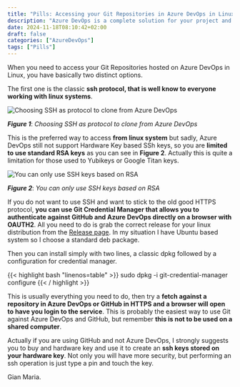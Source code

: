 ```yaml
---
title: "Pills: Accessing your Git Repositories in Azure DevOps in Linux"
description: "Azure DevOps is a complete solution for your project and it is not absolutely bound to Windows development. Learn how simple is to use git from linux."
date: 2024-11-18T08:10:42+02:00
draft: false
categories: ["AzureDevOps"]
tags: ["Pills"]
---
```


When you need to access your Git Repositories hosted on Azure DevOps in Linux, you have basically two distinct options. 

The first one is the classic **ssh protocol, that is well know to everyone working with linux systems**. 

![Choosing SSH as protocol to clone from Azure DevOps](../images/ssh-clone.png)

***Figure 1***: *Choosing SSH as protocol to clone from Azure DevOps*

This is the preferred way to access **from linux system** but sadly, Azure DevOps still not support Hardware Key based SSh keys, so you are **limited to use standard RSA keys** as you can see in **Figure 2**. Actually this is quite a limitation for those used to Yubikeys or Google Titan keys.

![You can only use SSH keys based on RSA](../images/only-rsa-keys.png)

***Figure 2***: *You can only use SSH keys based on RSA*

If you do not want to use SSH and want to stick to the old good HTTPS protocol, **you can use Git Credential Manager that allows you to authenticate against GitHub and Azure DevOps directly on a browser with OAUTH2**. All you need to do is grab the correct release for your linux distribution from the [Release page](https://github.com/git-ecosystem/git-credential-manager/releases/tag/v2.6.0). In my situation I have Ubuntu based system so I choose a standard deb package.

Then you can install simply with two lines, a classic dpkg followed by a configuration for credential manager.

{{< highlight bash "linenos=table" >}}
sudo dpkg -i <path-to-package>
git-credential-manager configure
{{< / highlight >}}

This is usually everything you need to do, then try a **fetch against a repository in Azure DevOps or GitHub in HTTPS and a browser will open to have you login to the service**. This is probably the easiest way to use Git against Azure DevOps and GitHub, but remember **this is not to be used on a shared computer**. 

Actually if you are using GitHub and not Azure DevOps, I strongly suggests you to buy and hardware key and use it to create an **ssh keys stored on your hardware key**. Not only you will have more security, but performing an ssh operation is just type a pin and touch the key.

Gian Maria.